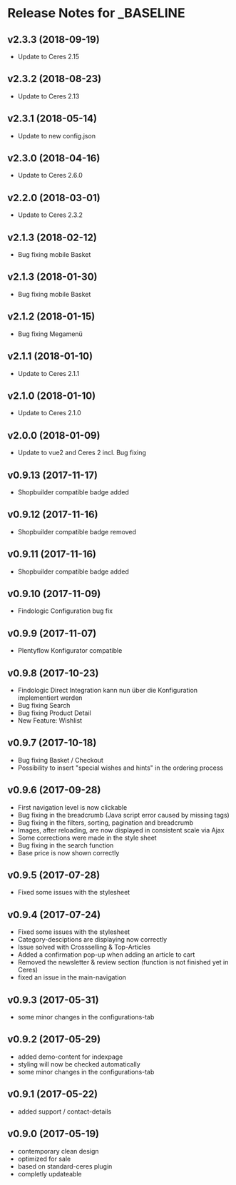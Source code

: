 # Release Notes for _BASELINE

## v2.3.3 (2018-09-19)
- Update to Ceres 2.15

## v2.3.2 (2018-08-23)
- Update to Ceres 2.13

## v2.3.1 (2018-05-14)
- Update to new config.json

## v2.3.0 (2018-04-16)
- Update to Ceres 2.6.0

## v2.2.0 (2018-03-01)
- Update to Ceres 2.3.2

## v2.1.3 (2018-02-12)
- Bug fixing mobile Basket

## v2.1.3 (2018-01-30)
- Bug fixing mobile Basket

## v2.1.2 (2018-01-15)
- Bug fixing Megamenü

## v2.1.1 (2018-01-10)
- Update to Ceres 2.1.1

## v2.1.0 (2018-01-10)
- Update to Ceres 2.1.0

## v2.0.0 (2018-01-09)
- Update to vue2 and Ceres 2 incl. Bug fixing

## v0.9.13 (2017-11-17)
- Shopbuilder compatible badge added

## v0.9.12 (2017-11-16)
- Shopbuilder compatible badge removed

## v0.9.11 (2017-11-16)
- Shopbuilder compatible badge added

## v0.9.10 (2017-11-09)
- Findologic Configuration bug fix

## v0.9.9 (2017-11-07)
- Plentyflow Konfigurator compatible

## v0.9.8 (2017-10-23)
- Findologic Direct Integration kann nun über die Konfiguration implementiert werden
- Bug fixing Search
- Bug fixing Product Detail
- New Feature: Wishlist

## v0.9.7 (2017-10-18)
- Bug fixing Basket / Checkout
- Possibility to insert "special wishes and hints" in the ordering process

## v0.9.6 (2017-09-28)
- First navigation level is now clickable
- Bug fixing in the breadcrumb (Java script error caused by missing tags)
- Bug fixing in the filters, sorting, pagination and breadcrumb
- Images, after reloading, are now displayed in consistent scale via Ajax
- Some corrections were made in the style sheet
- Bug fixing in the search function
- Base price is now shown correctly

## v0.9.5 (2017-07-28)
- Fixed some issues with the stylesheet

## v0.9.4 (2017-07-24)
- Fixed some issues with the stylesheet
- Category-desciptions are displaying now correctly
- Issue solved with Crossselling & Top-Articles
- Added a confirmation pop-up when adding an article to cart
- Removed the newsletter & review section (function is not finished yet in Ceres)
- fixed an issue in the main-navigation

## v0.9.3 (2017-05-31)
- some minor changes in the configurations-tab

## v0.9.2 (2017-05-29)
- added demo-content for indexpage 
- styling will now be checked automatically
- some minor changes in the configurations-tab

## v0.9.1 (2017-05-22)
- added support / contact-details 

## v0.9.0 (2017-05-19)
- contemporary clean design
- optimized for sale
- based on standard-ceres plugin
- completly updateable

